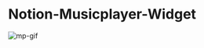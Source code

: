 # Notion-Musicplayer-Widget

![mp-gif](https://github.com/user-attachments/assets/639e8b1e-9fcf-4c40-aa6b-be861aa4f0b0)
